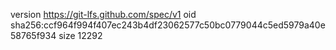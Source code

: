 version https://git-lfs.github.com/spec/v1
oid sha256:ccf964f994f407ec243b4df23062577c50bc0779044c5ed5979a40e58765f934
size 12292
